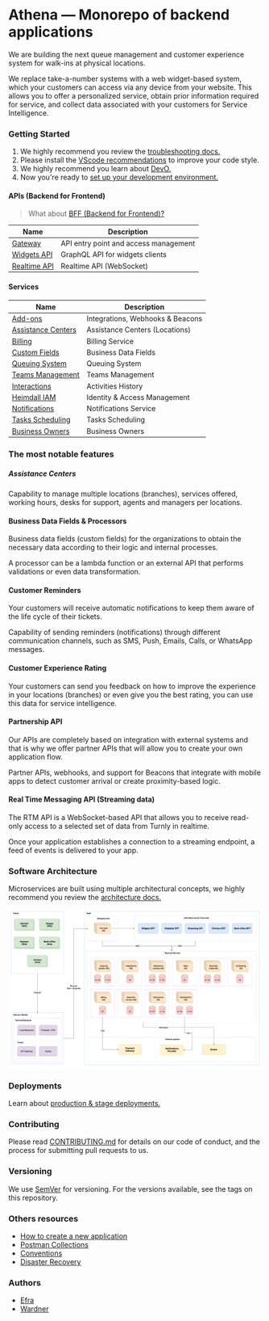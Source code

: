 # Athena — Monorepo of backend applications

We are building the next queue management and customer experience system
for walk-ins at physical locations.

We replace take-a-number systems with a web widget-based system, which your customers
can access via any device from your website. This allows you to offer a personalized service,
obtain prior information required for service, and collect data associated with
your customers for Service Intelligence.

### Getting Started

1. We highly recommend you review the [troubleshooting docs.](/docs/troubleshooting.md)
2. Please install the [VScode recommendations](/.vscode/extensions.json) to improve your code style.
3. We highly recommend you learn about [DevO.](/docs/devo.md)
4. Now you're ready to [set up your development environment.](/docs/development.md)

#### APIs (Backend for Frontend)

> What about [BFF (Backend for Frontend)?](/docs/architecture/BFF.md)

| Name                                       | Description                                  |
| ------------------------------------------ | -------------------------------------------- |
| [Gateway](/apps/gateway)                   | API entry point and access management        |
| [Widgets API](/apps/widgets-api)           | GraphQL API for widgets clients              |
| [Realtime API](/apps/realtime-api)         | Realtime API (WebSocket)                     |

#### Services

| Name                                            | Description                                  |
| ----------------------------------------------- | -------------------------------------------- |
| [Add-ons](/apps/addons)                         | Integrations, Webhooks & Beacons             |
| [Assistance Centers](/apps/assistance-centers)  | Assistance Centers (Locations)               |
| [Billing](/apps/billing)                        | Billing Service                              |
| [Custom Fields](/apps/custom-fields)            | Business Data Fields                         |
| [Queuing System](/apps/queuing-system)          | Queuing System                               |
| [Teams Management](/apps/teams)                 | Teams Management                             |
| [Interactions](/apps/interactions)              | Activities History                           |
| [Heimdall IAM](/apps/heimdall)                  | Identity & Access Management                 |
| [Notifications](/apps/notifications)            | Notifications Service                        |
| [Tasks Scheduling](/apps/tasks-scheduling)      | Tasks Scheduling                             |
| [Business Owners](/apps/business-owners)        | Business Owners                              |

### The most notable features

##### Assistance Centers

Capability to manage multiple locations (branches), services offered, working hours,
desks for support, agents and managers per locations.

#### Business Data Fields & Processors

Business data fields (custom fields) for the organizations to obtain the
necessary data according to their logic and internal processes.

A processor can be a lambda function or an external API that performs
validations or even data transformation.

#### Customer Reminders

Your customers will receive automatic notifications to keep
them aware of the life cycle of their tickets.

Capability of sending reminders (notifications) through different communication
channels, such as SMS, Push, Emails, Calls, or WhatsApp messages.

#### Customer Experience Rating

Your customers can send you feedback on how to improve the experience
in your locations (branches) or even give you the best rating, you can
use this data for service intelligence.

#### Partnership API

Our APIs are completely based on integration with external systems and
that is why we offer partner APIs that will allow you to create your own application flow.

Partner APIs, webhooks, and support for Beacons that integrate with mobile apps to detect customer arrival or create proximity-based logic.

#### Real Time Messaging API (Streaming data)

The RTM API is a WebSocket-based API that allows you to receive
read-only access to a selected set of data from Turnly in realtime.

Once your application establishes a connection to a streaming endpoint,
a feed of events is delivered to your app.

### Software Architecture

Microservices are built using multiple architectural concepts,
we highly recommend you review the [architecture docs.](/docs/architecture)

![high-level-architecture](/docs/diagrams/high-level-architecture.png)

### Deployments

Learn about [production & stage deployments.](/docs/deployment.md)

### Contributing

Please read [CONTRIBUTING.md](/CONTRIBUTING.md) for details on our code of conduct,
and the process for submitting pull requests to us.

### Versioning

We use [SemVer](http://semver.org) for versioning. For the versions available,
see the tags on this repository.

### Others resources

- [How to create a new application](/docs/how-to-create-new-application.md)
- [Postman Collections](/docs/postman/)
- [Conventions](/docs/conventions.md)
- [Disaster Recovery](/docs/disaster-recovery.md)

### Authors

- [Efra](https://github.com/efraa)
- [Wardner](https://github.com/wardner)
